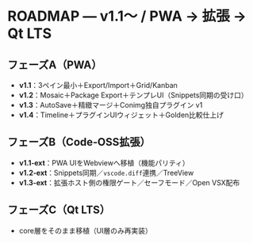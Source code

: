 # ROADMAP — v1.1〜 / PWA → 拡張 → Qt LTS

## フェーズA（PWA）
- **v1.1**：3ペイン最小＋Export/Import＋Grid/Kanban
- **v1.2**：Mosaic＋Package Export＋テンプレUI（Snippets同期の受け口）
- **v1.3**：AutoSave＋精緻マージ＋Conimg独自プラグイン v1
- **v1.4**：Timeline＋プラグインUIウィジェット＋Golden比較仕上げ

## フェーズB（Code‑OSS拡張）
- **v1.1‑ext**：PWA UIをWebviewへ移植（機能パリティ）
- **v1.2‑ext**：Snippets同期／`vscode.diff`連携／TreeView
- **v1.3‑ext**：拡張ホスト側の権限ゲート／セーフモード／Open VSX配布

## フェーズC（Qt LTS）
- core層をそのまま移植（UI層のみ再実装）
